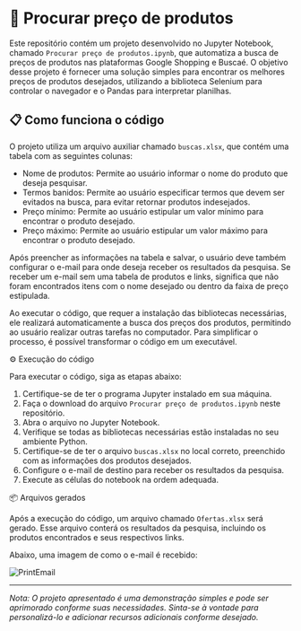 # 🚀 Procurar preço de produtos

Este repositório contém um projeto desenvolvido no Jupyter Notebook, chamado `Procurar preço de produtos.ipynb`, que automatiza a busca de preços de produtos nas plataformas Google Shopping e Buscaé. O objetivo desse projeto é fornecer uma solução simples para encontrar os melhores preços de produtos desejados, utilizando a biblioteca Selenium para controlar o navegador e o Pandas para interpretar planilhas.

## 📋 Como funciona o código

O projeto utiliza um arquivo auxiliar chamado `buscas.xlsx`, que contém uma tabela com as seguintes colunas:

- Nome de produtos: Permite ao usuário informar o nome do produto que deseja pesquisar.
- Termos banidos: Permite ao usuário especificar termos que devem ser evitados na busca, para evitar retornar produtos indesejados.
- Preço mínimo: Permite ao usuário estipular um valor mínimo para encontrar o produto desejado.
- Preço máximo: Permite ao usuário estipular um valor máximo para encontrar o produto desejado.

Após preencher as informações na tabela e salvar, o usuário deve também configurar o e-mail para onde deseja receber os resultados da pesquisa. Se receber um e-mail sem uma tabela de produtos e links, significa que não foram encontrados itens com o nome desejado ou dentro da faixa de preço estipulada.

Ao executar o código, que requer a instalação das bibliotecas necessárias, ele realizará automaticamente a busca dos preços dos produtos, permitindo ao usuário realizar outras tarefas no computador. Para simplificar o processo, é possível transformar o código em um executável.

⚙️ Execução do código

Para executar o código, siga as etapas abaixo:

1. Certifique-se de ter o programa Jupyter instalado em sua máquina.
2. Faça o download do arquivo `Procurar preço de produtos.ipynb` neste repositório.
3. Abra o arquivo no Jupyter Notebook.
4. Verifique se todas as bibliotecas necessárias estão instaladas no seu ambiente Python.
5. Certifique-se de ter o arquivo `buscas.xlsx` no local correto, preenchido com as informações dos produtos desejados.
6. Configure o e-mail de destino para receber os resultados da pesquisa.
7. Execute as células do notebook na ordem adequada.

📦 Arquivos gerados

Após a execução do código, um arquivo chamado `Ofertas.xlsx` será gerado. Esse arquivo conterá os resultados da pesquisa, incluindo os produtos encontrados e seus respectivos links.

Abaixo, uma imagem de como o e-mail é recebido:

![PrintEmail](https://github.com/LeonardoOrtizBR/ProcurarPrecos/assets/135072424/a1cbed9c-fea8-494a-93c5-e0d82e9cee16)

---

*Nota: O projeto apresentado é uma demonstração simples e pode ser aprimorado conforme suas necessidades. Sinta-se à vontade para personalizá-lo e adicionar recursos adicionais conforme desejado.*

